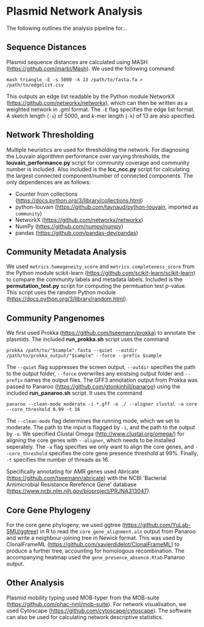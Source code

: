 # Plasmid Network Analysis

The following outlines the analysis pipeline for...

**Sequence Distances**
-

Plasmid sequence distances are calculated using MASH (https://github.com/marbl/Mash). We used the following command:
```
mash triangle -E -s 5000 -k 13 /path/to/fasta.fa > /path/to/edgelist.csv
```
This outputs an edge list readable by the Python module NetworkX (https://github.com/networkx/networkx), which can then be written as a weighted network in .gml format. The ```-E``` flag specifies the edge list format. A sketch length (```-s```) of 5000, and _k_-mer length (```-k```) of 13 are also specified.

**Network Thresholding**
-

Multiple heuristics are used for thresholding the network. For diagnosing the Louvain algorithmn performance over varying thresholds, the **louvain_performance.py** script for community coverage and community number is included. Also included is the **lcc_ncc.py** script for calculating the largest connected component/number of connected components. The only dependences are as follows:
- Counter from collections (https://docs.python.org/3/library/collections.html)
- python-louvain (https://github.com/taynaud/python-louvain, imported as ```community```)
- NetworkX (https://github.com/networkx/networkx)
- NumPy (https://github.com/numpy/numpy)
- pandas (https://github.com/pandas-dev/pandas)

**Community Metadata Analysis**
-

We used ```metrics.homogeneity_score``` and ```metrics.completeness_score``` from the Python module scikit-learn (https://github.com/scikit-learn/scikit-learn) to compare the community labels and metadata labels. Included is the **permutation_test.py** script for computing the permtuation test *p*-value. This script uses the random Python module (https://docs.python.org/3/library/random.html).

**Community Pangenomes**
-

We first used Prokka (https://github.com/tseemann/prokka) to annotate the plasmids. The included **run_prokka.sh** script uses the command
```
prokka /path/to/"$sample".fasta --quiet --outdir /path/to/prokka_output/"$sample" --force --prefix $sample
```
The ```--quiet``` flag suppresses the screen output, ```--outdir``` specifies the path to the output folder, ```--force``` overwrites any existsing output folder and ```--prefix``` names the output files. The GFF3 annotation output from Prokka was passed to Panaroo (https://github.com/gtonkinhill/panaroo) using the included **run_panaroo.sh** script. It uses the command
```
panaroo --clean-mode moderate -i *.gff -o ./ --aligner clustal -a core --core_threshold 0.99 -t 16
```
The ```--clean-mode``` flag determines the running mode, which we set to moderate. The path to the input is flagged by ```-i```, and the path to the output by ```-o```. We specified Clustal Omega (http://www.clustal.org/omega/) for aligning the core genes with ```--aligner```, which needs to be installed seperately. The ```-a``` flag specifies we only want to align the core genes, and ```--core_threshold``` specifies the core gene presence threshold at 99%. Finally, ```-t``` specifies the number of threads as 16.

Specifically annotating for AMR genes used Abricate (https://github.com/tseemann/abricate) with the NCBI 'Bacterial Antimicrobial Resistance Rerefence Gene' database (https://www.ncbi.nlm.nih.gov/bioproject/PRJNA313047).

**Core Gene Phylogeny**
-

For the core gene phylogeny, we used ggtree (https://github.com/YuLab-SMU/ggtree) in R to read the ```core_gene_alignment.aln``` output from Panaroo and write a neighbour-joining tree in Newick format. This was used by ClonalFrameML (https://github.com/xavierdidelot/ClonalFrameML) to produce a further tree, accounting for homologous recombination. The accompanying heatmap used the ```gene_presence_absence.Rtab``` Panaroo output.

**Other Analysis**
-
Plasmid mobility typing used MOB-typer from the MOB-suite (https://github.com/phac-nml/mob-suite). For network visualisation, we used Cytoscape (https://github.com/cytoscape/cytoscape). The software can also be used for calculating network descriptive statistics.

